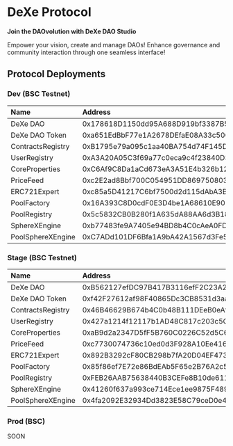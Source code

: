 # DeXe Protocol

**Join the DAOvolution with DeXe DAO Studio**

Empower your vision, create and manage DAOs! Enhance governance and community interaction through one seamless interface!

## Protocol Deployments

### Dev (BSC Testnet)

| Name              | Address                                    |
| :---------------- | :----------------------------------------- |
| DeXe DAO          | 0x178618D1150dd95A688D919bf3387B52d11A6645 |
| DeXe DAO Token    | 0xa651EdBbF77e1A2678DEfaE08A33c5004b491457 |
| ContractsRegistry | 0xB1795e79a095c1aa40BA754d74F145Dc07B2Faf5 |
| UserRegistry      | 0xA3A20A05C3f69a77c0eca9c4f23840D3c3C8C917 |
| CoreProperties    | 0xC6Af9C8Da1aCd673eA3A51E4b326b125725200a6 |
| PriceFeed         | 0xc2E2ad8Bbf700C054951DD869750803B15d27A9F |
| ERC721Expert      | 0xc85a5D41217C6bf7500d2d115dAbA3B98d17cbe7 |
| PoolFactory       | 0x16A393C8D0cdF0E3D4be1A68610E90268b367283 |
| PoolRegistry      | 0x5c5832CB0B280f1A635dA88AA6d3B18e8c55932B |
| SphereXEngine     | 0xb77483fe9A7405e94BD8b4C0cAeA0FD4C5b793C4 |
| PoolSphereXEngine | 0xC7ADd101DF6Bfa1A9bA42A1567d3Fe51C18eEc23 |

### Stage (BSC Testnet)

| Name              | Address                                    |
| :---------------- | :----------------------------------------- |
| DeXe DAO          | 0xB562127efDC97B417B3116efF2C23A29857C0F0B |
| DeXe DAO Token    | 0xf42F27612af98F40865Dc3CB8531d3aa4C44A8E5 |
| ContractsRegistry | 0x46B46629B674b4C0b48B111DEeB0eAfd9F84A1c0 |
| UserRegistry      | 0x427a1214f12117b1AD48C817c203c5CF3Eb7E7C4 |
| CoreProperties    | 0xaB9d2a2347D5fF5B760C0226C52d5C673b8D9e44 |
| PriceFeed         | 0xc7730074736c10ed0d3F928A10Ee4162DA9a7983 |
| ERC721Expert      | 0x892B3292cF80CB298b7fA20D04EF4732640db404 |
| PoolFactory       | 0x85f86ef7E72e86BdEAb5F65e2B76A2c551f22109 |
| PoolRegistry      | 0xFEB26AAB75638440B3CEFe8B10de6118972f9C6B |
| SphereXEngine     | 0x41260f637a993ce714Ece1ee9875F489e483e9b3 |
| PoolSphereXEngine | 0x4fa2092E32934Dd3823E58C79ceD0e410a5B0D4b |

### Prod (BSC)

SOON
